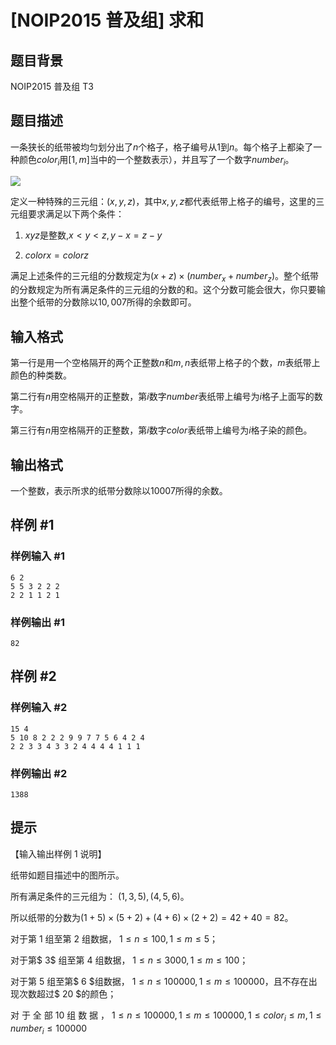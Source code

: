 <!--
 * @Author: HongqingXi xiacrossthesea@gmail.com
 * @Date: 2023-03-16 15:55:51
 * @LastEditors: HongqingXi xiacrossthesea@gmail.com
 * @LastEditTime: 2023-03-16 15:56:00
 * @FilePath: /CProject/p2671/sum.md
 * @Description: 这是默认设置,请设置`customMade`, 打开koroFileHeader查看配置 进行设置: https://github.com/OBKoro1/koro1FileHeader/wiki/%E9%85%8D%E7%BD%AE
-->
# [NOIP2015 普及组] 求和

## 题目背景

NOIP2015 普及组 T3

## 题目描述

一条狭长的纸带被均匀划分出了$n$个格子，格子编号从$1$到$n$。每个格子上都染了一种颜色$color_i$用$[1,m]$当中的一个整数表示），并且写了一个数字$number_i$。

 ![](https://cdn.luogu.com.cn/upload/pic/1829.png) 

定义一种特殊的三元组：$(x,y,z)$，其中$x,y,z$都代表纸带上格子的编号，这里的三元组要求满足以下两个条件：

1. $xyz$是整数,$x<y<z,y-x=z-y$

2. $colorx=colorz$

满足上述条件的三元组的分数规定为$(x+z) \times (number_x+number_z)$。整个纸带的分数规定为所有满足条件的三元组的分数的和。这个分数可能会很大，你只要输出整个纸带的分数除以$10,007$所得的余数即可。

## 输入格式

第一行是用一个空格隔开的两个正整数$n$和$m,n$表纸带上格子的个数，$m$表纸带上颜色的种类数。

第二行有$n$用空格隔开的正整数，第$i$数字$number$表纸带上编号为$i$格子上面写的数字。

第三行有$n$用空格隔开的正整数，第$i$数字$color$表纸带上编号为$i$格子染的颜色。

## 输出格式

一个整数，表示所求的纸带分数除以$10007$所得的余数。

## 样例 #1

### 样例输入 #1

```
6 2
5 5 3 2 2 2
2 2 1 1 2 1
```

### 样例输出 #1

```
82
```

## 样例 #2

### 样例输入 #2

```
15 4
5 10 8 2 2 2 9 9 7 7 5 6 4 2 4
2 2 3 3 4 3 3 2 4 4 4 4 1 1 1
```

### 样例输出 #2

```
1388
```

## 提示

【输入输出样例 1 说明】

纸带如题目描述中的图所示。

所有满足条件的三元组为： $(1, 3, 5), (4, 5, 6)$。

所以纸带的分数为$(1 + 5) \times (5 + 2) + (4 + 6) \times (2 + 2) = 42 + 40 = 82$。


对于第 $1$ 组至第 $2$ 组数据， $1 ≤ n ≤ 100, 1 ≤ m ≤ 5$；

对于第$ 3$ 组至第 $4$ 组数据， $1 ≤ n ≤ 3000, 1 ≤ m ≤ 100$；

对于第 $5$ 组至第$ 6 $组数据， $1 ≤ n ≤ 100000, 1 ≤ m ≤ 100000$，且不存在出现次数超过$ 20 $的颜色；

对 于 全 部 $10$ 组 数 据 ， $1 ≤ n ≤ 100000, 1 ≤ m ≤ 100000, 1 ≤ color_i ≤ m,1≤number_i≤100000$
